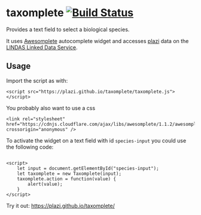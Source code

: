 # taxomplete [![Build Status](https://travis-ci.org/plazi/taxomplete.svg?branch=master)](https://travis-ci.org/plazi/taxomplete)

Provides a text field to select a biological species.

It uses [Awesomplete](https://leaverou.github.io/awesomplete/) autocomplete widget and accesses [plazi](http://www.plazi.org/)
data on the [LINDAS Linked Data Service](https://lindas-data.ch/).

## Usage

Import the script as with: 

```
<script src="https://plazi.github.io/taxomplete/taxomplete.js"></script>
```

You probably also want to use a css
```
<link rel="stylesheet" href="https://cdnjs.cloudflare.com/ajax/libs/awesomplete/1.1.2/awesomplete.css" crossorigin="anonymous" />
```

To activate the widget on a text field with id `species-input` you could use the following code:

``` 

<script>
    let input = document.getElementById("species-input");
    let taxomplete = new Taxomplete(input);
    taxomplete.action = function(value) {
        alert(value);
    }
</script>
```

Try it out: https://plazi.github.io/taxomplete/